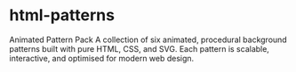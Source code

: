# html-patterns

Animated Pattern Pack
A collection of six animated, procedural background patterns built with pure HTML, CSS, and SVG. Each pattern is scalable, interactive, and optimised for modern web design.
